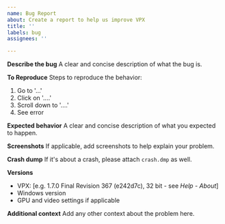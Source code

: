 ```yaml
---
name: Bug Report
about: Create a report to help us improve VPX
title: ''
labels: bug
assignees: ''

---
```


**Describe the bug**
A clear and concise description of what the bug is.

**To Reproduce**
Steps to reproduce the behavior:
1. Go to '...'
2. Click on '....'
3. Scroll down to '....'
4. See error

**Expected behavior**
A clear and concise description of what you expected to happen.

**Screenshots**
If applicable, add screenshots to help explain your problem.

**Crash dump**
If it's about a crash, please attach `crash.dmp` as well.

**Versions**
 - VPX: [e.g. 1.7.0 Final Revision 367 (e242d7c), 32 bit - see *Help - About*]
 - Windows version
 - GPU and video settings if applicable

**Additional context**
Add any other context about the problem here.
